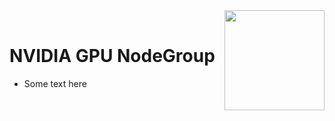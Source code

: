 <div style="float: right;"><img src="../../../images/01.png" width="160px" /></div><br>


# NVIDIA GPU NodeGroup
- Some text here